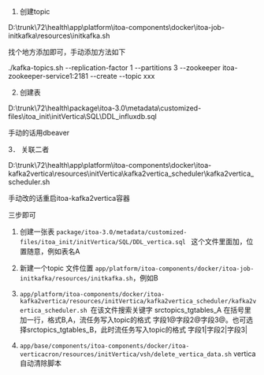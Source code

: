 1. 创建topic

D:\trunk\72\health\app\platform\itoa-components\docker\itoa-job-initkafka\resources\initkafka.sh

找个地方添加即可，手动添加方法如下

./kafka-topics.sh --replication-factor 1 --partitions 3 --zookeeper itoa-zookeeper-service1:2181 --create --topic xxx

2. 创建表

D:\trunk\72\health\package\itoa-3.0\metadata\customized-files\itoa_init\initVertica\SQL\DDL_influxdb.sql

手动的话用dbeaver

3． 关联二者

D:\trunk\72\health\app\platform\itoa-components\docker\itoa-kafka2vertica\resources\initVertica\kafka2vertica_scheduler\kafka2vertica_scheduler.sh

手动改的话重启itoa-kafka2vertica容器





三步即可

1.   创建一张表 `package/itoa-3.0/metadata/customized-files/itoa_init/initVertica/SQL/DDL_vertica.sql ` 这个文件里面加，位置随意，例如表名A

2. 新建一个topic 文件位置 `app/platform/itoa-components/docker/itoa-job-initkafka/resources/initkafka.sh`，例如B


3. `app/platform/itoa-components/docker/itoa-kafka2vertica/resources/initVertica/kafka2vertica_scheduler/kafka2vertica_scheduler.sh `在该文件搜索关键字 srctopics_tgtables_A 在括号里加一行，格式B,A，流任务写入topic的格式      字段1@字段2@字段3@。也可选择srctopics_tgtables_B，此时流任务写入topic的格式  字段1|字段2|字段3|

4. `app/base/components/itoa-components/docker/itoa-verticacron/resources/initVertica/vsh/delete_vertica_data.sh` vertica自动清除脚本